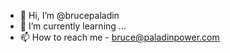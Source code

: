 - 👋 Hi, I’m @brucepaladin
- 🌱 I’m currently learning ...
- 📫 How to reach me - bruce@paladinpower.com

<!---
brucepaladin/brucepaladin is a ✨ special ✨ repository because its `README.md` (this file) appears on your GitHub profile.
You can click the Preview link to take a look at your changes.
--->
